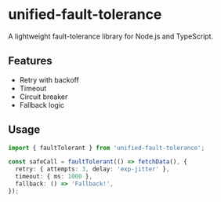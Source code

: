 # unified-fault-tolerance

A lightweight fault-tolerance library for Node.js and TypeScript.

## Features
- Retry with backoff
- Timeout
- Circuit breaker
- Fallback logic

## Usage

```ts
import { faultTolerant } from 'unified-fault-tolerance';

const safeCall = faultTolerant(() => fetchData(), {
  retry: { attempts: 3, delay: 'exp-jitter' },
  timeout: { ms: 1000 },
  fallback: () => 'Fallback!',
});
